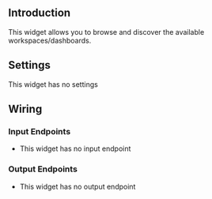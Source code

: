 ## Introduction

This widget allows you to browse and discover the available
workspaces/dashboards.

## Settings

This widget has no settings

## Wiring

### Input Endpoints

- This widget has no input endpoint

### Output Endpoints

- This widget has no output endpoint

